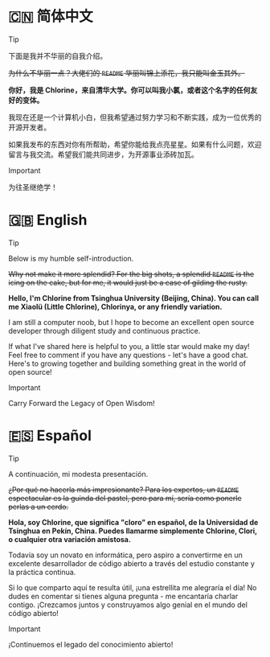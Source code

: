 # 🇨🇳 简体中文

> [!tip]
> 下面是我并不华丽的自我介绍。
> 
> ~~为什么不华丽一点？大佬们的 `README` 华丽叫锦上添花，我只能叫金玉其外。~~

**你好，我是 Chlorine，来自清华大学。你可以叫我小氯，或者这个名字的任何友好的变体。**

我现在还是一个计算机小白，但我希望通过努力学习和不断实践，成为一位优秀的开源开发者。

如果我发布的东西对你有所帮助，希望你能给我点亮星星。如果有什么问题，欢迎留言与我交流。希望我们能共同进步，为开源事业添砖加瓦。

> [!important]
> 为往圣继绝学！

# 🇬🇧 English

> [!tip]
> Below is my humble self-introduction.
> 
> ~~Why not make it more splendid? For the big shots, a splendid `README` is the icing on the cake, but for me, it would just be a case of gilding the rusty.~~

**Hello, I'm Chlorine from Tsinghua University (Beijing, China). You can call me Xiaolü (Little Chlorine), Chlorinya, or any friendly variation.**

I am still a computer noob, but I hope to become an excellent open source developer through diligent study and continuous practice.

If what I've shared here is helpful to you, a little star would make my day! Feel free to comment if you have any questions - let's have a good chat. Here's to growing together and building something great in the world of open source!

> [!important]
> Carry Forward the Legacy of Open Wisdom!

# 🇪🇸 Español

> [!tip]
> A continuación, mi modesta presentación.
> 
> ~~¿Por qué no hacerla más impresionante? Para los expertos, un `README` espectacular es la guinda del pastel, pero para mí, sería como ponerle perlas a un cerdo.~~

**Hola, soy Chlorine, que significa "cloro" en español, de la Universidad de Tsinghua en Pekín, China. Puedes llamarme simplemente Chlorine, Clori, o cualquier otra variación amistosa.**

Todavía soy un novato en informática, pero aspiro a convertirme en un excelente desarrollador de código abierto a través del estudio constante y la práctica continua.

Si lo que comparto aquí te resulta útil, ¡una estrellita me alegraría el día! No dudes en comentar si tienes alguna pregunta - me encantaría charlar contigo. ¡Crezcamos juntos y construyamos algo genial en el mundo del código abierto!

> [!important]
> ¡Continuemos el legado del conocimiento abierto!

<!---
yoghurtlee-thu/yoghurtlee-thu is a ✨ special ✨ repository because its `README.md` (this file) appears on your GitHub profile.
You can click the Preview link to take a look at your changes.
--->
